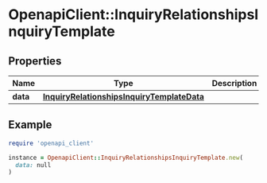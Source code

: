 # OpenapiClient::InquiryRelationshipsInquiryTemplate

## Properties

| Name | Type | Description | Notes |
| ---- | ---- | ----------- | ----- |
| **data** | [**InquiryRelationshipsInquiryTemplateData**](InquiryRelationshipsInquiryTemplateData.md) |  | [optional] |

## Example

```ruby
require 'openapi_client'

instance = OpenapiClient::InquiryRelationshipsInquiryTemplate.new(
  data: null
)
```


